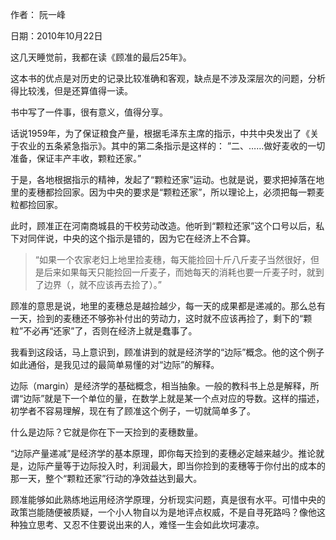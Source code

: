 作者： 阮一峰

日期：2010年10月22日

这几天睡觉前，我都在读《顾准的最后25年》。

这本书的优点是对历史的记录比较准确和客观，缺点是不涉及深层次的问题，分析得比较浅，但是还算值得一读。

书中写了一件事，很有意义，值得分享。

话说1959年，为了保证粮食产量，根据毛泽东主席的指示，中共中央发出了《关于农业的五条紧急指示》。其中的第二条指示是这样的：
”二、……做好麦收的一切准备，保证丰产丰收，颗粒还家。”

于是，各地根据指示的精神，发起了“颗粒还家”运动。也就是说，要求把掉落在地里的麦穗都捡回家。因为中央的要求是“颗粒还家”，所以理论上，必须把每一颗麦粒都捡回家。

此时，顾准正在河南商城县的干校劳动改造。他听到“颗粒还家”这个口号以后，私下对同伴说，中央的这个指示是错的，因为它在经济上不合算。

>“如果一个农家老妇上地里捡麦穗，每天能捡回十斤八斤麦子当然很好，但是后来如果每天只能捡回一斤麦子，而她每天的消耗也要一斤麦子时，就到了边界（，就不应该再去捡了）。”

顾准的意思是说，地里的麦穗总是越捡越少，每一天的成果都是递减的。那么总有一天，捡到的麦穗还不够弥补付出的劳动力，这时就不应该再捡了，剩下的“颗粒”不必再“还家”了，否则在经济上就是蠢事了。

我看到这段话，马上意识到，顾准讲到的就是经济学的“边际”概念。他的这个例子如此通俗，是我见过的最简单易懂的对“边际”的解释。

边际（margin）是经济学的基础概念，相当抽象。一般的教科书上总是解释，所谓“边际”就是下一个单位的量，在数学上就是某一个点对应的导数。这样的描述，初学者不容易理解，现在有了顾准这个例子，一切就简单多了。

什么是边际？它就是你在下一天捡到的麦穗数量。

“边际产量递减”是经济学的基本原理，即你每天捡到的麦穗必定越来越少。推论就是，边际产量等于边际投入时，利润最大，即当你捡到的麦穗等于你付出的成本的那一天，整个“颗粒还家”行动的净效益达到最大。

顾准能够如此熟练地运用经济学原理，分析现实问题，真是很有水平。可惜中央的政策岂能随便被质疑，一个小人物自以为是地评点权威，不是自寻死路吗？像他这种独立思考、又忍不住要说出来的人，难怪一生会如此坎坷凄凉。
